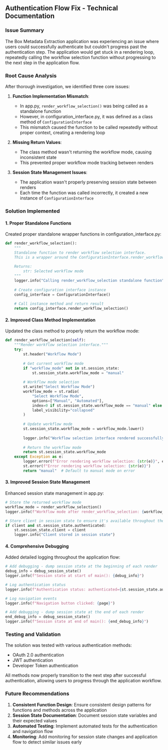 ## Authentication Flow Fix - Technical Documentation

### Issue Summary
The Box Metadata Extraction application was experiencing an issue where users could successfully authenticate but couldn't progress past the authentication step. The application would get stuck in a rendering loop, repeatedly calling the workflow selection function without progressing to the next step in the application flow.

### Root Cause Analysis
After thorough investigation, we identified three core issues:

1. **Function Implementation Mismatch**: 
   - In app.py, `render_workflow_selection()` was being called as a standalone function
   - However, in configuration_interface.py, it was defined as a class method of `ConfigurationInterface`
   - This mismatch caused the function to be called repeatedly without proper context, creating a rendering loop

2. **Missing Return Values**:
   - The class method wasn't returning the workflow mode, causing inconsistent state
   - This prevented proper workflow mode tracking between renders

3. **Session State Management Issues**:
   - The application wasn't properly preserving session state between renders
   - Each time the function was called incorrectly, it created a new instance of `ConfigurationInterface`

### Solution Implemented

#### 1. Proper Standalone Functions
Created proper standalone wrapper functions in configuration_interface.py:

```python
def render_workflow_selection():
    """
    Standalone function to render workflow selection interface.
    This is a wrapper around the ConfigurationInterface.render_workflow_selection method.
    
    Returns:
        str: Selected workflow mode
    """
    logger.info("Calling render_workflow_selection standalone function")
    
    # Create configuration interface instance
    config_interface = ConfigurationInterface()
    
    # Call instance method and return result
    return config_interface.render_workflow_selection()
```

#### 2. Improved Class Method Implementation
Updated the class method to properly return the workflow mode:

```python
def render_workflow_selection(self):
    """Render workflow selection interface."""
    try:
        st.header("Workflow Mode")
        
        # Get current workflow mode
        if "workflow_mode" not in st.session_state:
            st.session_state.workflow_mode = "manual"
        
        # Workflow mode selection
        st.write("Select Workflow Mode")
        workflow_mode = st.radio(
            "Select Workflow Mode",
            options=["Manual", "Automated"],
            index=0 if st.session_state.workflow_mode == "manual" else 1,
            label_visibility="collapsed"
        )
        
        # Update workflow mode
        st.session_state.workflow_mode = workflow_mode.lower()
        
        logger.info("Workflow selection interface rendered successfully")
        
        # Return the workflow mode
        return st.session_state.workflow_mode
    except Exception as e:
        logger.error(f"Error rendering workflow selection: {str(e)}", exc_info=True)
        st.error(f"Error rendering workflow selection: {str(e)}")
        return "manual"  # Default to manual mode on error
```

#### 3. Improved Session State Management
Enhanced session state management in app.py:

```python
# Store the returned workflow mode
workflow_mode = render_workflow_selection()
logger.info(f"Workflow mode after render_workflow_selection: {workflow_mode}")

# Store client in session state to ensure it's available throughout the app
if client and st.session_state.authenticated:
    st.session_state.client = client
    logger.info("Client stored in session state")
```

#### 4. Comprehensive Debugging
Added detailed logging throughout the application flow:

```python
# Add debugging - dump session state at the beginning of each render
debug_info = debug_session_state()
logger.info(f"Session state at start of main(): {debug_info}")

# Log authentication status
logger.info(f"Authentication status: authenticated={st.session_state.authenticated}, client={'present' if client else 'None'}")

# Log navigation events
logger.info(f"Navigation button clicked: {page}")

# Add debugging - dump session state at the end of each render
end_debug_info = debug_session_state()
logger.info(f"Session state at end of main(): {end_debug_info}")
```

### Testing and Validation
The solution was tested with various authentication methods:
- OAuth 2.0 authentication
- JWT authentication
- Developer Token authentication

All methods now properly transition to the next step after successful authentication, allowing users to progress through the application workflow.

### Future Recommendations
1. **Consistent Function Design**: Ensure consistent design patterns for functions and methods across the application
2. **Session State Documentation**: Document session state variables and their expected values
3. **Automated Testing**: Implement automated tests for the authentication and navigation flow
4. **Monitoring**: Add monitoring for session state changes and application flow to detect similar issues early
